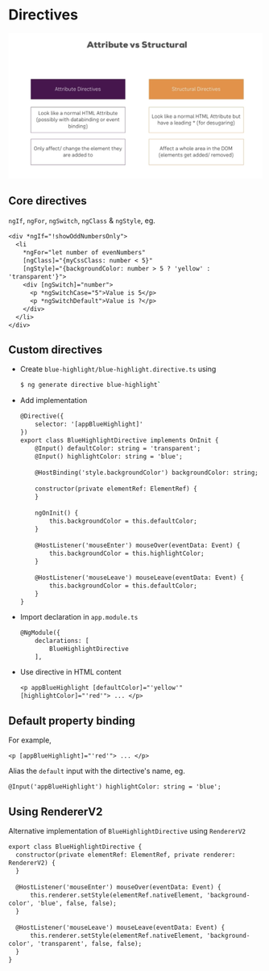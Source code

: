 # Directives

![Directives](images/directives.png)

## Core directives

`ngIf`, `ngFor`, `ngSwitch`, `ngClass` & `ngStyle`, eg.

```
<div *ngIf="!showOddNumbersOnly">
  <li
    *ngFor="let number of evenNumbers"
    [ngClass]="{myCssClass: number < 5}"
    [ngStyle]="{backgroundColor: number > 5 ? 'yellow' : 'transparent'}">
    <div [ngSwitch]="number">
      <p *ngSwitchCase="5">Value is 5</p>
      <p *ngSwitchDefault">Value is ?</p>
    </div>
  </li>
</div>
```

## Custom directives

* Create `blue-highlight/blue-highlight.directive.ts` using
  
  ```bash
  $ ng generate directive blue-highlight`
  ```

* Add implementation
  
  ```
  @Directive({
      selector: '[appBlueHighlight]'
  })
  export class BlueHighlightDirective implements OnInit {
      @Input() defaultColor: string = 'transparent';
      @Input() highlightColor: string = 'blue';
      
      @HostBinding('style.backgroundColor') backgroundColor: string;
      
      constructor(private elementRef: ElementRef) {
      }
      
      ngOnInit() {
          this.backgroundColor = this.defaultColor;
      }
      
      @HostListener('mouseEnter') mouseOver(eventData: Event) {
          this.backgroundColor = this.highlightColor;
      }
      
      @HostListener('mouseLeave') mouseLeave(eventData: Event) {
          this.backgroundColor = this.defaultColor;
      }
  }
  ```

* Import declaration in `app.module.ts`
  
  ```
  @NgModule({
      declarations: [
          BlueHighlightDirective
      ],
  ```

* Use directive in HTML content
  
  ```
  <p appBlueHighlight [defaultColor]="'yellow'" [highlightColor]="'red'"> ... </p>
  ```

## Default property binding

For example,

```
<p [appBlueHighlight]="'red'"> ... </p>
```

Alias the `default` input with the dirtective's name, eg.

```
@Input('appBlueHighlight') highlightColor: string = 'blue';
```

## Using RendererV2

Alternative implementation of `BlueHighlightDirective` using `RendererV2`

```
export class BlueHighlightDirective {
  constructor(private elementRef: ElementRef, private renderer: RendererV2) {
  }
  
  @HostListener('mouseEnter') mouseOver(eventData: Event) {
      this.renderer.setStyle(elementRef.nativeElement, 'background-color', 'blue', false, false);
  }
  
  @HostListener('mouseLeave') mouseLeave(eventData: Event) {
      this.renderer.setStyle(elementRef.nativeElement, 'background-color', 'transparent', false, false);
  }
}
```
